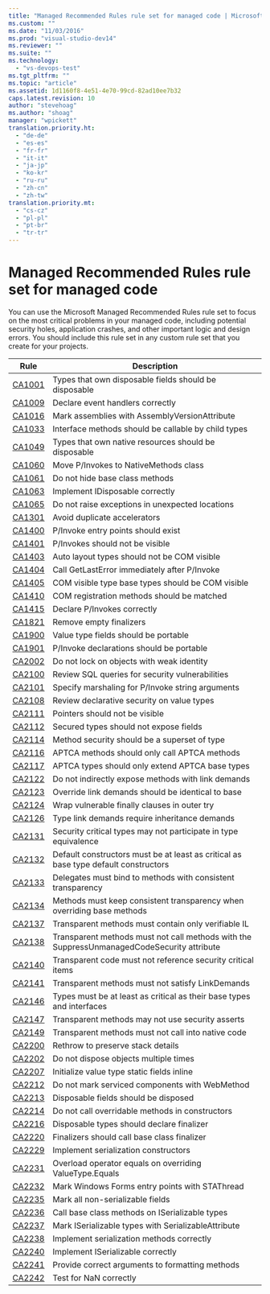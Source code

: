 ```yaml
---
title: "Managed Recommended Rules rule set for managed code | Microsoft Docs"
ms.custom: ""
ms.date: "11/03/2016"
ms.prod: "visual-studio-dev14"
ms.reviewer: ""
ms.suite: ""
ms.technology: 
  - "vs-devops-test"
ms.tgt_pltfrm: ""
ms.topic: "article"
ms.assetid: 1d1160f8-4e51-4e70-99cd-82ad10ee7b32
caps.latest.revision: 10
author: "stevehoag"
ms.author: "shoag"
manager: "wpickett"
translation.priority.ht: 
  - "de-de"
  - "es-es"
  - "fr-fr"
  - "it-it"
  - "ja-jp"
  - "ko-kr"
  - "ru-ru"
  - "zh-cn"
  - "zh-tw"
translation.priority.mt: 
  - "cs-cz"
  - "pl-pl"
  - "pt-br"
  - "tr-tr"
---
```

# Managed Recommended Rules rule set for managed code
You can use the Microsoft Managed Recommended Rules rule set to focus on the most critical problems in your managed code, including potential security holes, application crashes, and other important logic and design errors. You should include this rule set in any custom rule set that you create for your projects.  
  
|Rule|Description|  
|----------|-----------------|  
|[CA1001](../code-quality/ca1001-types-that-own-disposable-fields-should-be-disposable.md)|Types that own disposable fields should be disposable|  
|[CA1009](../code-quality/ca1009-declare-event-handlers-correctly.md)|Declare event handlers correctly|  
|[CA1016](../code-quality/ca1016-mark-assemblies-with-assemblyversionattribute.md)|Mark assemblies with AssemblyVersionAttribute|  
|[CA1033](../code-quality/ca1033-interface-methods-should-be-callable-by-child-types.md)|Interface methods should be callable by child types|  
|[CA1049](../code-quality/ca1049-types-that-own-native-resources-should-be-disposable.md)|Types that own native resources should be disposable|  
|[CA1060](../code-quality/ca1060-move-p-invokes-to-nativemethods-class.md)|Move P/Invokes to NativeMethods class|  
|[CA1061](../code-quality/ca1061-do-not-hide-base-class-methods.md)|Do not hide base class methods|  
|[CA1063](../code-quality/ca1063-implement-idisposable-correctly.md)|Implement IDisposable correctly|  
|[CA1065](../code-quality/ca1065-do-not-raise-exceptions-in-unexpected-locations.md)|Do not raise exceptions in unexpected locations|  
|[CA1301](../code-quality/ca1301-avoid-duplicate-accelerators.md)|Avoid duplicate accelerators|  
|[CA1400](../code-quality/ca1400-p-invoke-entry-points-should-exist.md)|P/Invoke entry points should exist|  
|[CA1401](../code-quality/ca1401-p-invokes-should-not-be-visible.md)|P/Invokes should not be visible|  
|[CA1403](../code-quality/ca1403-auto-layout-types-should-not-be-com-visible.md)|Auto layout types should not be COM visible|  
|[CA1404](../code-quality/ca1404-call-getlasterror-immediately-after-p-invoke.md)|Call GetLastError immediately after P/Invoke|  
|[CA1405](../code-quality/ca1405-com-visible-type-base-types-should-be-com-visible.md)|COM visible type base types should be COM visible|  
|[CA1410](../code-quality/ca1410-com-registration-methods-should-be-matched.md)|COM registration methods should be matched|  
|[CA1415](../code-quality/ca1415-declare-p-invokes-correctly.md)|Declare P/Invokes correctly|  
|[CA1821](../code-quality/ca1821-remove-empty-finalizers.md)|Remove empty finalizers|  
|[CA1900](../code-quality/ca1900-value-type-fields-should-be-portable.md)|Value type fields should be portable|  
|[CA1901](../code-quality/ca1901-p-invoke-declarations-should-be-portable.md)|P/Invoke declarations should be portable|  
|[CA2002](../code-quality/ca2002-do-not-lock-on-objects-with-weak-identity.md)|Do not lock on objects with weak identity|  
|[CA2100](../code-quality/ca2100-review-sql-queries-for-security-vulnerabilities.md)|Review SQL queries for security vulnerabilities|  
|[CA2101](../code-quality/ca2101-specify-marshaling-for-p-invoke-string-arguments.md)|Specify marshaling for P/Invoke string arguments|  
|[CA2108](../code-quality/ca2108-review-declarative-security-on-value-types.md)|Review declarative security on value types|  
|[CA2111](../code-quality/ca2111-pointers-should-not-be-visible.md)|Pointers should not be visible|  
|[CA2112](../code-quality/ca2112-secured-types-should-not-expose-fields.md)|Secured types should not expose fields|  
|[CA2114](../code-quality/ca2114-method-security-should-be-a-superset-of-type.md)|Method security should be a superset of type|  
|[CA2116](../code-quality/ca2116-aptca-methods-should-only-call-aptca-methods.md)|APTCA methods should only call APTCA methods|  
|[CA2117](../code-quality/ca2117-aptca-types-should-only-extend-aptca-base-types.md)|APTCA types should only extend APTCA base types|  
|[CA2122](../code-quality/ca2122-do-not-indirectly-expose-methods-with-link-demands.md)|Do not indirectly expose methods with link demands|  
|[CA2123](../code-quality/ca2123-override-link-demands-should-be-identical-to-base.md)|Override link demands should be identical to base|  
|[CA2124](../code-quality/ca2124-wrap-vulnerable-finally-clauses-in-outer-try.md)|Wrap vulnerable finally clauses in outer try|  
|[CA2126](../code-quality/ca2126-type-link-demands-require-inheritance-demands.md)|Type link demands require inheritance demands|  
|[CA2131](../code-quality/ca2131-security-critical-types-may-not-participate-in-type-equivalence.md)|Security critical types may not participate in type equivalence|  
|[CA2132](../code-quality/ca2132-default-constructors-must-be-at-least-as-critical-as-base-type-default-constructors.md)|Default constructors must be at least as critical as base type default constructors|  
|[CA2133](../code-quality/ca2133-delegates-must-bind-to-methods-with-consistent-transparency.md)|Delegates must bind to methods with consistent transparency|  
|[CA2134](../code-quality/ca2134-methods-must-keep-consistent-transparency-when-overriding-base-methods.md)|Methods must keep consistent transparency when overriding base methods|  
|[CA2137](../code-quality/ca2137-transparent-methods-must-contain-only-verifiable-il.md)|Transparent methods must contain only verifiable IL|  
|[CA2138](../code-quality/ca2138-transparent-methods-must-not-call-methods-with-the-suppressunmanagedcodesecurity-attribute.md)|Transparent methods must not call methods with the SuppressUnmanagedCodeSecurity attribute|  
|[CA2140](../code-quality/ca2140-transparent-code-must-not-reference-security-critical-items.md)|Transparent code must not reference security critical items|  
|[CA2141](../code-quality/ca2141-transparent-methods-must-not-satisfy-linkdemands.md)|Transparent methods must not satisfy LinkDemands|  
|[CA2146](../code-quality/ca2146-types-must-be-at-least-as-critical-as-their-base-types-and-interfaces.md)|Types must be at least as critical as their base types and interfaces|  
|[CA2147](../code-quality/ca2147-transparent-methods-may-not-use-security-asserts.md)|Transparent methods may not use security asserts|  
|[CA2149](../code-quality/ca2149-transparent-methods-must-not-call-into-native-code.md)|Transparent methods must not call into native code|  
|[CA2200](../code-quality/ca2200-rethrow-to-preserve-stack-details.md)|Rethrow to preserve stack details|  
|[CA2202](../code-quality/ca2202-do-not-dispose-objects-multiple-times.md)|Do not dispose objects multiple times|  
|[CA2207](../code-quality/ca2207-initialize-value-type-static-fields-inline.md)|Initialize value type static fields inline|  
|[CA2212](../code-quality/ca2212-do-not-mark-serviced-components-with-webmethod.md)|Do not mark serviced components with WebMethod|  
|[CA2213](../code-quality/ca2213-disposable-fields-should-be-disposed.md)|Disposable fields should be disposed|  
|[CA2214](../code-quality/ca2214-do-not-call-overridable-methods-in-constructors.md)|Do not call overridable methods in constructors|  
|[CA2216](../code-quality/ca2216-disposable-types-should-declare-finalizer.md)|Disposable types should declare finalizer|  
|[CA2220](../code-quality/ca2220-finalizers-should-call-base-class-finalizer.md)|Finalizers should call base class finalizer|  
|[CA2229](../code-quality/ca2229-implement-serialization-constructors.md)|Implement serialization constructors|  
|[CA2231](../code-quality/ca2231-overload-operator-equals-on-overriding-valuetype-equals.md)|Overload operator equals on overriding ValueType.Equals|  
|[CA2232](../code-quality/ca2232-mark-windows-forms-entry-points-with-stathread.md)|Mark Windows Forms entry points with STAThread|  
|[CA2235](../code-quality/ca2235-mark-all-non-serializable-fields.md)|Mark all non-serializable fields|  
|[CA2236](../code-quality/ca2236-call-base-class-methods-on-iserializable-types.md)|Call base class methods on ISerializable types|  
|[CA2237](../code-quality/ca2237-mark-iserializable-types-with-serializableattribute.md)|Mark ISerializable types with SerializableAttribute|  
|[CA2238](../code-quality/ca2238-implement-serialization-methods-correctly.md)|Implement serialization methods correctly|  
|[CA2240](../code-quality/ca2240-implement-iserializable-correctly.md)|Implement ISerializable correctly|  
|[CA2241](../code-quality/ca2241-provide-correct-arguments-to-formatting-methods.md)|Provide correct arguments to formatting methods|  
|[CA2242](../code-quality/ca2242-test-for-nan-correctly.md)|Test for NaN correctly|